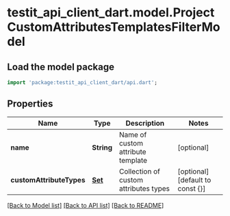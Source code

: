 # testit_api_client_dart.model.ProjectCustomAttributesTemplatesFilterModel

## Load the model package
```dart
import 'package:testit_api_client_dart/api.dart';
```

## Properties
Name | Type | Description | Notes
------------ | ------------- | ------------- | -------------
**name** | **String** | Name of custom attribute template | [optional] 
**customAttributeTypes** | [**Set<CustomAttributeTypesEnum>**](CustomAttributeTypesEnum.md) | Collection of custom attributes types | [optional] [default to const {}]

[[Back to Model list]](../README.md#documentation-for-models) [[Back to API list]](../README.md#documentation-for-api-endpoints) [[Back to README]](../README.md)


